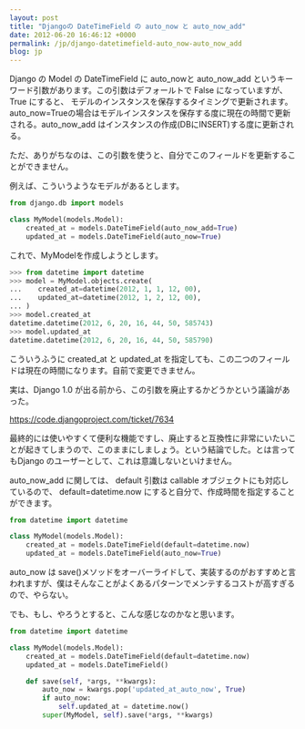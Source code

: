 ```yaml
---
layout: post
title: "Djangoの DateTimeField の auto_now と auto_now_add"
date: 2012-06-20 16:46:12 +0000
permalink: /jp/django-datetimefield-auto_now-auto_now_add
blog: jp
---
```


Django の Model の DateTimeField に auto\_nowと auto\_now\_add
というキーワード引数があります。この引数はデフォールトで False になっていますが、
True にすると、 モデルのインスタンスを保存するタイミングで更新されます。
auto\_now=Trueの場合はモデルインスタンスを保存する度に現在の時間で更新される。auto\_now\_add
はインスタンスの作成(DBにINSERT)する度に更新される。

ただ、ありがちなのは、この引数を使うと、自分でこのフィールドを更新することができません。

例えば、こういうようなモデルがあるとします。

``` python
from django.db import models

class MyModel(models.Model):
    created_at = models.DateTimeField(auto_now_add=True)
    updated_at = models.DateTimeField(auto_now=True)
```

これで、MyModelを作成しようとします。

``` python
>>> from datetime import datetime
>>> model = MyModel.objects.create(
...    created_at=datetime(2012, 1, 1, 12, 00),
...    updated_at=datetime(2012, 1, 2, 12, 00),
... )
>>> model.created_at
datetime.datetime(2012, 6, 20, 16, 44, 50, 585743)
>>> model.updated_at
datetime.datetime(2012, 6, 20, 16, 44, 50, 585790)
```

こういうふうに created\_at と updated\_at
を指定しても、この二つのフィールドは現在の時間になります。自前で変更できません。

実は、Django 1.0 が出る前から、この引数を廃止するかどうかという議論があった。

<https://code.djangoproject.com/ticket/7634>

最終的には使いやすくて便利な機能ですし、廃止すると互換性に非常にいたいことが起きてしまうので、このままにしましょう。という結論でした。とは言ってもDjango
のユーザーとして、これは意識しないといけません。

auto\_now\_add に関しては、 default 引数は callable オブジェクトにも対応しているので、
default=datetime.now にすると自分で、作成時間を指定することができます。

``` python
from datetime import datetime

class MyModel(models.Model):
    created_at = models.DateTimeField(default=datetime.now)
    updated_at = models.DateTimeField(auto_now=True)
```

auto\_now は
save()メソッドをオーバーライドして、実装するのがおすすめと言われますが、僕はそんなことがよくあるパターンでメンテするコストが高すぎるので、やらない。

でも、もし、やろうとすると、こんな感じなのかなと思います。

``` python
from datetime import datetime

class MyModel(models.Model):
    created_at = models.DateTimeField(default=datetime.now)
    updated_at = models.DateTimeField()

    def save(self, *args, **kwargs):
        auto_now = kwargs.pop('updated_at_auto_now', True)
        if auto_now:
            self.updated_at = datetime.now()
        super(MyModel, self).save(*args, **kwargs)
```
